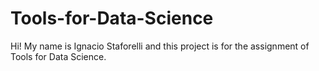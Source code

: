 # Tools-for-Data-Science
Hi! My name is Ignacio Staforelli and this project is for the assignment of Tools for Data Science.
